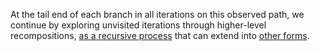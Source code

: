 At the tail end of each branch in all iterations on this observed path, we continue by exploring unvisited iterations through higher-level recompositions, [as a recursive process](https://github.com/operatorjen/systems.as.games/blob/main/000.md) that can extend into [other forms](https://theoperator.org).

